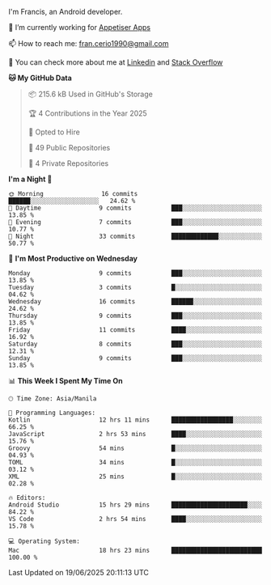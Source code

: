 
I'm Francis, an Android developer.

🔭 I’m currently working for [Appetiser Apps](http://appetiser.com.au)

📫 How to reach me: fran.cerio1990@gmail.com

👀 You can check more about me at [Linkedin](https://www.linkedin.com/in/francerio/) and [Stack Overflow](https://stackoverflow.com/users/1614267/fran-ceriu)



<!--START_SECTION:waka-->
**🐱 My GitHub Data** 

> 📦 215.6 kB Used in GitHub's Storage 
 > 
> 🏆 4 Contributions in the Year 2025
 > 
> 💼 Opted to Hire
 > 
> 📜 49 Public Repositories 
 > 
> 🔑 4 Private Repositories 
 > 
**I'm a Night 🦉** 

```text
🌞 Morning                16 commits          ██████░░░░░░░░░░░░░░░░░░░   24.62 % 
🌆 Daytime                9 commits           ███░░░░░░░░░░░░░░░░░░░░░░   13.85 % 
🌃 Evening                7 commits           ███░░░░░░░░░░░░░░░░░░░░░░   10.77 % 
🌙 Night                  33 commits          █████████████░░░░░░░░░░░░   50.77 % 
```
📅 **I'm Most Productive on Wednesday** 

```text
Monday                   9 commits           ███░░░░░░░░░░░░░░░░░░░░░░   13.85 % 
Tuesday                  3 commits           █░░░░░░░░░░░░░░░░░░░░░░░░   04.62 % 
Wednesday                16 commits          ██████░░░░░░░░░░░░░░░░░░░   24.62 % 
Thursday                 9 commits           ███░░░░░░░░░░░░░░░░░░░░░░   13.85 % 
Friday                   11 commits          ████░░░░░░░░░░░░░░░░░░░░░   16.92 % 
Saturday                 8 commits           ███░░░░░░░░░░░░░░░░░░░░░░   12.31 % 
Sunday                   9 commits           ███░░░░░░░░░░░░░░░░░░░░░░   13.85 % 
```


📊 **This Week I Spent My Time On** 

```text
🕑︎ Time Zone: Asia/Manila

💬 Programming Languages: 
Kotlin                   12 hrs 11 mins      █████████████████░░░░░░░░   66.25 % 
JavaScript               2 hrs 53 mins       ████░░░░░░░░░░░░░░░░░░░░░   15.76 % 
Groovy                   54 mins             █░░░░░░░░░░░░░░░░░░░░░░░░   04.93 % 
TOML                     34 mins             █░░░░░░░░░░░░░░░░░░░░░░░░   03.12 % 
XML                      25 mins             █░░░░░░░░░░░░░░░░░░░░░░░░   02.28 % 

🔥 Editors: 
Android Studio           15 hrs 29 mins      █████████████████████░░░░   84.22 % 
VS Code                  2 hrs 54 mins       ████░░░░░░░░░░░░░░░░░░░░░   15.78 % 

💻 Operating System: 
Mac                      18 hrs 23 mins      █████████████████████████   100.00 % 
```


 Last Updated on 19/06/2025 20:11:13 UTC
<!--END_SECTION:waka-->
